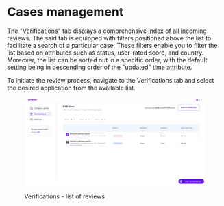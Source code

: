 # Cases management

The "Verifications" tab displays a comprehensive index of all incoming reviews. The said tab is equipped with filters positioned above the list to facilitate a search of a particular case. These filters enable you to filter the list based on attributes such as status, user-rated score, and country. Moreover, the list can be sorted out in a specific order, with the default setting being in descending order of the "updated" time attribute.

To initiate the review process, navigate to the Verifications tab and select the desired application from the available list.

<figure><img src="../.gitbook/assets/CC_List_of_reviews2.png" alt="Verifications - list of reviews"><figcaption><p>Verifications - list of reviews</p></figcaption></figure>
